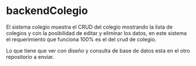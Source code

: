 # backendColegio

El sistema colegio muestra el CRUD del colegio mostrando la lista de colegios y con la posibilidad de editar y eliminar los datos, en este sistema 
el requerimiento que funciona 100% es el del crud de colegio.

Lo que tiene que ver con diseño y consulta de base de datos esta en el otro repositorio a enviar.
